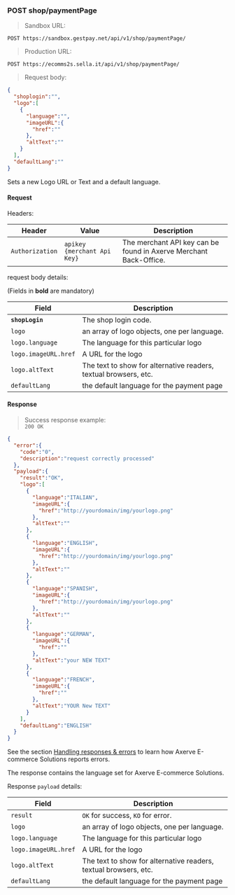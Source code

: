 ### POST shop/paymentPage


> Sandbox URL:

```
POST https://sandbox.gestpay.net/api/v1/shop/paymentPage/
```


> Production URL: 

```
POST https://ecomms2s.sella.it/api/v1/shop/paymentPage/
```


> Request body: 

```json
{
  "shoplogin":"",
  "logo":[
    {
      "language":"",
      "imageURL":{
        "href":""
      },
      "altText":""
    }
  ],
  "defaultLang":""
}
```

 Sets a new Logo URL or Text and a default language. 


#### Request 

Headers: 

| Header          | Value                         | Description                                                        |
| --------------- | ----------------------------- | ------------------------------------------------------------------ |
| `Authorization` | `apikey {merchant Api Key}` | The merchant API key can be found in Axerve Merchant Back-Office. |

request body details: 

(Fields in **bold** are mandatory)

| Field          | Description 
| -------------- | -----------
| **`shopLogin`** | The shop login code. 
| `logo`  | an array of logo objects, one per language. 
| `logo.language` | The language for this particular logo
| `logo.imageURL.href` | A URL for the logo 
| `logo.altText` | The text to show for alternative readers, textual browsers, etc.
| `defaultLang` | the default language for the payment page 

#### Response 

> Success response example:<br>
> `200 OK`

```json
{
  "error":{
    "code":"0",
    "description":"request correctly processed"
  },
  "payload":{
    "result":"OK",
    "logo":[
      {
        "language":"ITALIAN",
        "imageURL":{
          "href":"http://yourdomain/img/yourlogo.png"
        },
        "altText":""
      },
      {
        "language":"ENGLISH",
        "imageURL":{
          "href":"http://yourdomain/img/yourlogo.png"
        },
        "altText":""
      },
      {
        "language":"SPANISH",
        "imageURL":{
          "href":"http://yourdomain/img/yourlogo.png"
        },
        "altText":""
      },
      {
        "language":"GERMAN",
        "imageURL":{
          "href":""
        },
        "altText":"your NEW TEXT"
      },
      {
        "language":"FRENCH",
        "imageURL":{
          "href":""
        },
        "altText":"YOUR New TEXT"
      }
    ],
    "defaultLang":"ENGLISH"
  }
}
```

See the section [Handling responses & errors](#handling-responses-amp-errors) to learn how Axerve E-commerce Solutions reports errors.

The response contains the language set for Axerve E-commerce Solutions. 

Response `payload` details:


| Field          | Description 
| -------------- | -----------
| `result` | `OK` for success, `KO` for error.
| `logo`  | an array of logo objects, one per language. 
| `logo.language` | The language for this particular logo
| `logo.imageURL.href` | A URL for the logo 
| `logo.altText` | The text to show for alternative readers, textual browsers, etc.
| `defaultLang` | the default language for the payment page 
